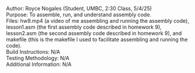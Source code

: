 Author: Royce Nogales (Student, UMBC, 2:30 Class, 5/4/25)  
Purpose: To assemble, run, and understand assembly code.  
Files: hw9.mp4 (a video of me assembling and running the assembly code), lesson1.asm (the first assembly code described in homework 9), lesson2.asm (the second assembly code described in homework 9), and makefile (this is the makefile I used to facilitate assembling and running the code).  
Build Instructions: N/A  
Testing Methodology: N/A  
Additional Information: N/A  
